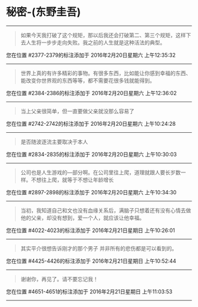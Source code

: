 # 秘密-(东野圭吾)

---

> 如果今天我打破了这个规矩，那以后我还会打破第二、第三个规矩，这样下去人生将一步步走向失败。我之前的人生就是这种活法的典型。

您在位置 #2377-2379的标注添加于 2016年2月20日星期六 上午12:35:32

---

> 世界上真的有许多精彩的事物。有很多东西，比如能让你感到幸福的东西、能改变你世界观的东西等等，都不需要花很多钱就能得到。

您在位置 #2384-2386的标注添加于 2016年2月20日星期六 上午12:36:02

---

> 当上父亲很简单，但一直要做父亲就没那么容易了

您在位置 #2742-2742的标注添加于 2016年2月20日星期六 上午10:24:28

---

> 是否随波逐流主要取决于本人

您在位置 #2834-2835的标注添加于 2016年2月20日星期六 上午10:30:03

---

> 公司也是人生游戏的—部分啊。在公司里往上爬，道理就跟人要长岁数一样。不想往上爬，就等于不想让年龄增长

您在位置 #2897-2898的标注添加于 2016年2月20日星期六 上午10:34:30

---

> 当初，我知道自己和文也没有血缘关系后，满脑子只想着还有没有心情去做他的父亲，却没有想到，爱一个人，就应该让他幸福。

您在位置 #4022-4023的标注添加于 2016年2月21日星期日 上午10:26:01

---

> 其实平介很想告诉刚才的那个男子 并非所有的悲伤都是可以看到的。

您在位置 #4425-4426的标注添加于 2016年2月21日星期日 上午10:52:44

---

> 谢谢你，再见了。请不要忘记我！

您在位置 #4651-4651的标注添加于 2016年2月21日星期日 上午11:03:53

---

